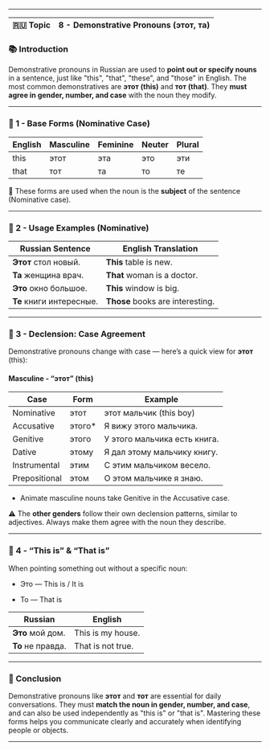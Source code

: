 
---

|🇷🇺 Topic|8 - Demonstrative Pronouns (этот, та)|
|---|---|

### 📚 Introduction

Demonstrative pronouns in Russian are used to **point out or specify nouns** in a sentence, just like "this", "that", "these", and "those" in English. The most common demonstratives are **этот (this)** and **тот (that)**. They **must agree in gender, number, and case** with the noun they modify.

---

### 🧭 1 - Base Forms (Nominative Case)

|English|Masculine|Feminine|Neuter|Plural|
|---|---|---|---|---|
|this|этот|эта|это|эти|
|that|тот|та|то|те|

📌 These forms are used when the noun is the **subject** of the sentence (Nominative case).

---

### 🧪 2 - Usage Examples (Nominative)

|Russian Sentence|English Translation|
|---|---|
|**Этот** стол новый.|**This** table is new.|
|**Та** женщина врач.|**That** woman is a doctor.|
|**Это** окно большое.|**This** window is big.|
|**Те** книги интересные.|**Those** books are interesting.|

---

### 🧠 3 - Declension: Case Agreement

Demonstrative pronouns change with case — here’s a quick view for **этот** (this):

#### Masculine - “этот” (this)

|Case|Form|Example|
|---|---|---|
|Nominative|этот|этот мальчик (this boy)|
|Accusative|этого*|Я вижу этого мальчика.|
|Genitive|этого|У этого мальчика есть книга.|
|Dative|этому|Я дал этому мальчику книгу.|
|Instrumental|этим|С этим мальчиком весело.|
|Prepositional|этом|О этом мальчике я знаю.|

* Animate masculine nouns take Genitive in the Accusative case.

⚠️ The **other genders** follow their own declension patterns, similar to adjectives. Always make them agree with the noun they describe.

---

### 🔗 4 - “This is” & “That is”

When pointing something out without a specific noun:

- Это — This is / It is
    
- То — That is
    

|Russian|English|
|---|---|
|**Это** мой дом.|This is my house.|
|**То** не правда.|That is not true.|

---

### 🎯 Conclusion

Demonstrative pronouns like **этот** and **тот** are essential for daily conversations. They must **match the noun in gender, number, and case**, and can also be used independently as "this is" or "that is". Mastering these forms helps you communicate clearly and accurately when identifying people or objects.

---

